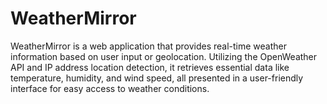 # WeatherMirror
WeatherMirror is a web application that provides real-time weather information based on user input or geolocation. Utilizing the OpenWeather API and IP address location detection, it retrieves essential data like temperature, humidity, and wind speed, all presented in a user-friendly interface for easy access to weather conditions. 
